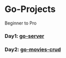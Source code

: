 # Go-Projects
Beginner to Pro

### Day1: [go-server](https://github.com/hellosumitg/Go-Projects/tree/main/go-server)
### Day2: [go-movies-crud](https://github.com/hellosumitg/Go-Projects/tree/main/go-movies-crud)

